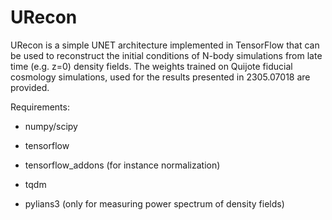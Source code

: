 # URecon

URecon is a simple UNET architecture implemented in TensorFlow that can be used to reconstruct the initial conditions of N-body simulations from late time (e.g. z=0) density fields.
The weights trained on Quijote fiducial cosmology simulations, used for the results presented in 2305.07018 are provided.

Requirements:

 - numpy/scipy

- tensorflow

- tensorflow_addons (for instance normalization)

- tqdm

- pylians3 (only for measuring power spectrum of density fields)

